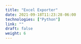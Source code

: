 ```yaml
---
title: "Excel Exporter"
date: 2021-09-18T11:23:28-06:00
technologies: ["Python"]
link: ""
draft: false
weight: 6
---
```

